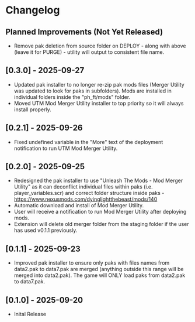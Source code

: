 # Changelog

## Planned Improvements (Not Yet Released)

- Remove pak deletion from source folder on DEPLOY - along with above (leave it for PURGE) - utility will output to consistent file name.

## [0.3.0] - 2025-09-27

- Updated pak installer to no longer re-zip pak mods files (Merger Utility was updated to look for paks in subfolders). Mods are installed in individual folders inside the "ph_ft/mods" folder.
- Moved UTM Mod Merger Utility installer to top priority so it will always install properly.

## [0.2.1] - 2025-09-26

- Fixed undefined variable in the "More" text of the deployment notification to run UTM Mod Merger Utility.

## [0.2.0] - 2025-09-25

- Redesigned the pak installer to use "Unleash The Mods - Mod Merger Utility" as it can deconflict individual files within paks (i.e. player_variables.scr) and correct folder structure inside paks - <https://www.nexusmods.com/dyinglightthebeast/mods/140>
- Automatic download and install of Mod Merger Utility.
- User will receive a notification to run Mod Merger Utility after deploying mods.
- Extension will delete old merger folder from the staging folder if the user has used v0.1.1 previously.

## [0.1.1] - 2025-09-23

- Improved pak installer to ensure only paks with files names from data2.pak to data7.pak are merged (anything outside this range will be merged into data2.pak). The game will ONLY load paks from data2.pak to data7.pak.

## [0.1.0] - 2025-09-20

- Inital Release
